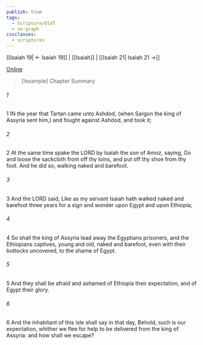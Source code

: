 ```yaml
---
publish: true
tags:
  - Scripture/OldT
  - no-graph
cssclasses:
  - scriptures
---
```

[[Isaiah 19| ← Isaiah 19]] | [[Isaiah]] | [[Isaiah 21| Isaiah 21 →]]

[Online](https://churchofjesuschrist.org/study/scriptures/ot/isa/20?lang=eng)

>[!example] Chapter Summary
>
###### 1
1 IN the year that Tartan came unto Ashdod, (when Sargon the king of Assyria sent him,) and fought against Ashdod, and took it;
###### 2
2 At the same time spake the LORD by Isaiah the son of Amoz, saying, Go and loose the sackcloth from off thy loins, and put off thy shoe from thy foot.  And he did so, walking naked and barefoot.
###### 3
3 And the LORD said, Like as my servant Isaiah hath walked naked and barefoot three years for a sign and wonder upon Egypt and upon Ethiopia;
###### 4
4 So shall the king of Assyria lead away the Egyptians prisoners, and the Ethiopians captives, young and old, naked and barefoot, even with their buttocks uncovered, to the shame of Egypt.
###### 5
5 And they shall be afraid and ashamed of Ethiopia their expectation, and of Egypt their glory.
###### 6
6 And the inhabitant of this isle shall say in that day, Behold, such is our expectation, whither we flee for help to be delivered from the king of Assyria: and how shall we escape?



